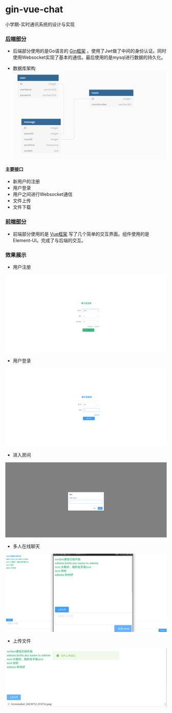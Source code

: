 # gin-vue-chat
小学期-实时通讯系统的设计与实现
### [后端部分](https://github.com/Peterliang233/go-chat)
+ 后端部分使用的是Go语言的 [Gin框架](https://gin-gonic.com/) 。使用了Jwt做了中间的身份认证。同时使用Websocket实现了基本的通信。最后使用的是mysql进行数据的持久化。

+ 数据库架构
![database.png](sources/database.png)

#### 主要接口
+ 新用户的注册
+ 用户登录
+ 用户之间进行Websocket通信
+ 文件上传
+ 文件下载

### [前端部分](https://github.com/Peterliang233/vue-chat)

+ 前端部分使用的是 [Vue框架](https://cn.vuejs.org/v2/guide/) 写了几个简单的交互界面。组件使用的是Element-UI。完成了与后端的交互。



### 效果展示

+ 用户注册

![img.png](sources/registry.png)

+ 用户登录

![img.png](sources/login.png)

+ 进入房间

![img.png](sources/enter.png)

+ 多人在线聊天

![img.png](sources/chat.png)

+ 上传文件

![img.png](sources/upload.png)



